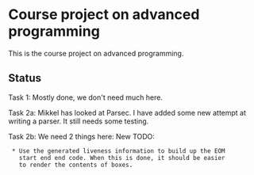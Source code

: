 # Course project on advanced programming

This is the course project on advanced programming.

## Status

Task 1: Mostly done, we don't need much here.

Task 2a: Mikkel has looked at Parsec.
  I have added some new attempt at writing a parser.
  It still needs some testing.

Task 2b: We need 2 things here:
     New TODO:

     * Use the generated liveness information to build up the EOM
       start end end code. When this is done, it should be easier
       to render the contents of boxes.



